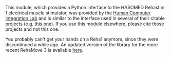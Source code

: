 This module, which provides a Python interface to the HASOMED Rehastim 1 electrical muscle stimulator, was provided by the [Human Computer Integration Lab](https://lab.plopes.org) and is similar to the interface used in several of their citable projects (e.g. [this one](https://github.com/PedroLopes/muscle-plotter/tree/master/muscleplotter/modules/ems)). If you use this module elsewhere, please cite those projects and not this one.

You probably can't get your hands on a Reha1 anymore, since they were discontinued a while ago. An updated version of the library for the more recent RehaMove 3 is available [here](https://lab.plopes.org/rehalib.html).
